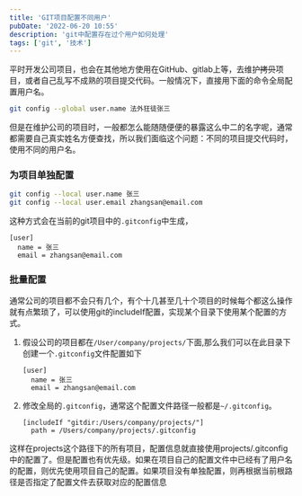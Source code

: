 ```yaml
---
title: 'GIT项目配置不同用户'
pubDate: '2022-06-20 10:55'
description: 'git中配置存在过个用户如何处理'
tags: ['git', '技术']
---
```


平时开发公司项目，也会在其他地方使用在GitHub、gitlab上等，去维护<del>拷贝</del>项目，或者自己乱写不成熟的项目提交代码。一般情况下，直接用下面的命令全局配置用户名。
```bash
git config --global user.name 法外狂徒张三
```
但是在维护公司的项目时，一般都怎么能随随便便的暴露这么中二的名字呢，通常都需要自己真实姓名方便查找，所以我们面临这个问题：不同的项目提交代码时，使用不同的用户名。

### 为项目单独配置
```bash
git config --local user.name 张三
git config --local user.email zhangsan@email.com
```
这种方式会在当前的git项目中的``.gitconfig``中生成，
```
[user]
  name = 张三
  email = zhangsan@email.com
```

### 批量配置
通常公司的项目都不会只有几个，有个十几甚至几十个项目的时候每个都这么操作就有点繁琐了，可以使用git的includeIf配置，实现某个目录下使用某个配置的方式。  
1. 假设公司的项目都在``/User/company/projects/``下面,那么我们可以在此目录下创建一个``.gitconfig``文件配置如下
    ```
    [user]
      name = 张三
      email = zhangsan@email.com
    ```
2. 修改全局的``.gitconfig``，通常这个配置文件路径一般都是``~/.gitconfig``。
    ```
    [includeIf "gitdir:/Users/company/projects/"]
      path = /Users/company/projects/.gitconfig
    ```

这样在projects这个路径下的所有项目，配置信息就直接使用projects/.gitconfig中的配置了。但是配置也有优先级。如果在项目自己的配置文件中已经有了用户名的配置，则优先使用项目自己的配置。如果项目没有单独配置，则再根据当前根路径是否指定了配置文件去获取对应的配置信息

